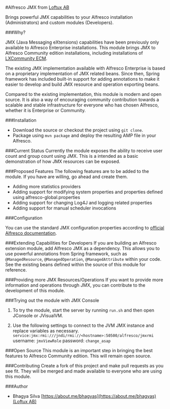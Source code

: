#Alfresco JMX from [Loftux AB](https://www.loftux.com)

Brings powerful JMX capabilities to your Alfresco installation (Administrators) and custom modules (Developers).

###Why?

JMX (Java Messaging eXtensions) capabilities have been previously only available to Alfresco Enterprise installations.  This module brings JMX to Alfresco Community edition installations, including installations of [LXCommunity ECM](https://loftux.se/en/products-and-add-ons/lxcommunity).

The existing JMX implementation available with Alfresco Enterprise is based on a proprietary implementation of JMX related beans. Since then, Spring framework has included built-in support for adding annotations to make it easier to develop and build JMX resource and operation exporting beans. 

Compared to the existing implementation, this module is modern and open source. It is also a way of encouraging community contribution towards a scalable and stable infrastructure for everyone who has chosen Alfresco, whether it is Enterprise or Community.

###Installation
- Download the source or checkout the project using `git clone`.
- Package using `mvn package` and deploy the resulting AMP file in your Alfresco.

###Current Status
Currently the module exposes the ability to receive user count and group count using JMX. This is a intended as a basic demonstration of how JMX resources can be exposed.

###Proposed Features
The following features are to be added to the module. If you have are willing, go ahead and create them.

- Adding more statistics providers
- Adding support for modifying system properties and properties defined using alfresco-global.properties
- Adding support for changing Log4J and logging related properties
- Adding support for manual scheduler invocations

###Configuration

You can use the standard JMX configuration properties according to [official Alfresco documentation](http://docs.alfresco.com/5.1/concepts/jmx-intro-config.html).

###Extending Capabilities for Developers
If you are building an Alfresco extension module, add Alfresco JMX as a dependency. This allows you to use powerful annotations from Spring framework, such as `@ManagedResource`, `@ManagedOperation`, `@ManagedAttribute` within your code. See the existing beans defined within the source of this module for reference.

###Providing more JMX Resources/Operations
If you want to provide more information and operations through JMX, you can contribute to the development of this module.

###Trying out the module with JMX Console

1. To try the module, start the server by running `run.sh` and then open JConsole or JVisualVM.

2. Use the following settings to connect to the JVM JMX instance and replace variables as necessary.
 `service:jmx:rmi:///jndi/rmi://<hostname>:50500/alfresco/jmxrmi`  
  username: `jmxViewRole` password: `change_asap`

###Open Source
This module is an important step in bringing the best features to Alfresco Community edition. This will remain open source.

###Contributing
Create a fork of this project and make pull requests as you see fit. They will be merged and made available to everyone who are using this module.

###Author
- Bhagya Silva [https://about.me/bhagyas](https://about.me/bhagyas) [(Loftux AB)](https://www.loftux.com)


